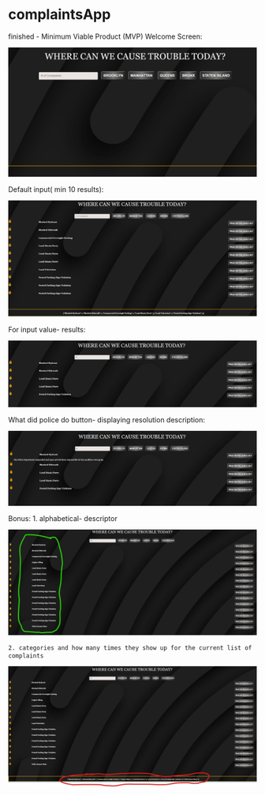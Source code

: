 # complaintsApp

finished - Minimum Viable Product (MVP)
Welcome Screen:

<img src = "git images\firstScreen.jpg">

Default input( min 10 results):

<img src = "git images\default_screen.jpg">

For input value- results:

<img src = "git images\input_result.jpg">

What did police do button- displaying resolution description: 

<img src = "git images\What did police do.jpg">


Bonus:
    1. alphabetical- descriptor
    
   <img src = "git images\alphabetical order.jpg">
    
    2. categories and how many times they show up for the current list of complaints
    
   <img src ="git images\filtered descriptor.jpg">
    
